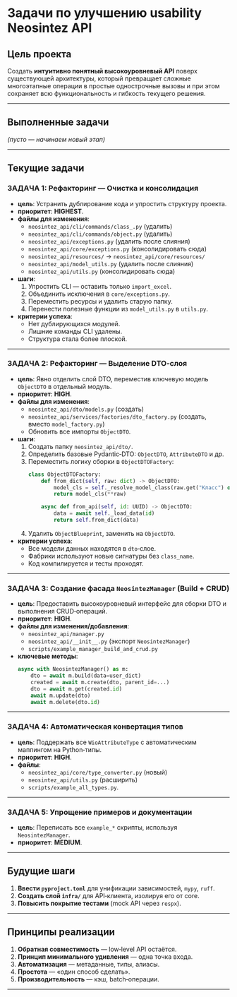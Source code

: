# Задачи по улучшению usability Neosintez API

## Цель проекта
Создать **интуитивно понятный высокоуровневый API** поверх существующей архитектуры, который превращает сложные многоэтапные операции в простые однострочные вызовы и при этом сохраняет всю функциональность и гибкость текущего решения.

---

## Выполненные задачи
*(пусто — начинаем новый этап)*

---

## Текущие задачи

### ЗАДАЧА 1: Рефакторинг — Очистка и консолидация
- **цель**: Устранить дублирование кода и упростить структуру проекта.
- **приоритет**: **HIGHEST**.
- **файлы для изменения**:
  - `neosintez_api/cli/commands/class_.py` (удалить)
  - `neosintez_api/cli/commands/object.py` (удалить)
  - `neosintez_api/exceptions.py` (удалить после слияния)
  - `neosintez_api/core/exceptions.py` (консолидировать сюда)
  - `neosintez_api/resources/` → `neosintez_api/core/resources/`
  - `neosintez_api/model_utils.py` (удалить после слияния)
  - `neosintez_api/utils.py` (консолидировать сюда)
- **шаги**:
  1. Упростить CLI — оставить только `import_excel`.
  2. Объединить исключения в `core/exceptions.py`.
  3. Переместить ресурсы и удалить старую папку.
  4. Перенести полезные функции из `model_utils.py` в `utils.py`.
- **критерии успеха**:
  - Нет дублирующихся модулей.
  - Лишние команды CLI удалены.
  - Структура стала более плоской.

---

### ЗАДАЧА 2: Рефакторинг — Выделение DTO‑слоя
- **цель**: Явно отделить слой DTO, переместив ключевую модель `ObjectDTO` в отдельный модуль.
- **приоритет**: **HIGH**.
- **файлы для изменения**:
  - `neosintez_api/dto/models.py` (создать)
  - `neosintez_api/services/factories/dto_factory.py` (создать, вместо `model_factory.py`)
  - Обновить все импорты `ObjectDTO`.
- **шаги**:
  1. Создать папку `neosintez_api/dto/`.
  2. Определить базовые Pydantic‑DTO: `ObjectDTO`, `AttributeDTO` и др.
  3. Переместить логику сборки в `ObjectDTOFactory`:
     ```python
     class ObjectDTOFactory:
         def from_dict(self, raw: dict) -> ObjectDTO:
             model_cls = self._resolve_model_class(raw.get("Класс") or raw.get("class") )
             return model_cls(**raw)

         async def from_api(self, id: UUID) -> ObjectDTO:
             data = await self._load_data(id)
             return self.from_dict(data)
     ```
  4. Удалить `ObjectBlueprint`, заменить на `ObjectDTO`.
- **критерии успеха**:
  - Все модели данных находятся в `dto`‑слое.
  - Фабрики используют новые сигнатуры без `class_name`.
  - Код компилируется и тесты проходят.

---

### ЗАДАЧА 3: Создание фасада `NeosintezManager` (Build + CRUD)
- **цель**: Предоставить высокоуровневый интерфейс для сборки DTO и выполнения CRUD‑операций.
- **приоритет**: **HIGH**.
- **файлы для изменения/добавления**:
  - `neosintez_api/manager.py`
  - `neosintez_api/__init__.py` (экспорт `NeosintezManager`)
  - `scripts/example_manager_build_and_crud.py`
- **ключевые методы**:
  ```python
  async with NeosintezManager() as m:
      dto = await m.build(data=user_dict)
      created = await m.create(dto, parent_id=...)
      dto = await m.get(created.id)
      await m.update(dto)
      await m.delete(dto.id)
  ```

---

### ЗАДАЧА 4: Автоматическая конвертация типов
- **цель**: Поддержать все `WioAttributeType` с автоматическим маппингом на Python‑типы.
- **приоритет**: **HIGH**.
- **файлы**:
  - `neosintez_api/core/type_converter.py` (новый)
  - `neosintez_api/utils.py` (расширить)
  - `scripts/example_all_types.py`.

---

### ЗАДАЧА 5: Упрощение примеров и документации
- **цель**: Переписать все `example_*` скрипты, используя `NeosintezManager`.
- **приоритет**: **MEDIUM**.

---

## Будущие шаги

1. **Ввести `pyproject.toml`** для унификации зависимостей, `mypy`, `ruff`.
2. **Создать слой `infra/`** для API‑клиента, изолируя его от core.
3. **Повысить покрытие тестами** (mock API через `respx`).

---

## Принципы реализации

1. **Обратная совместимость** — low‑level API остаётся.
2. **Принцип минимального удивления** — одна точка входа.
3. **Автоматизация** — метаданные, типы, алиасы.
4. **Простота** — «один способ сделать».
5. **Производительность** — кэш, batch‑операции.

---
